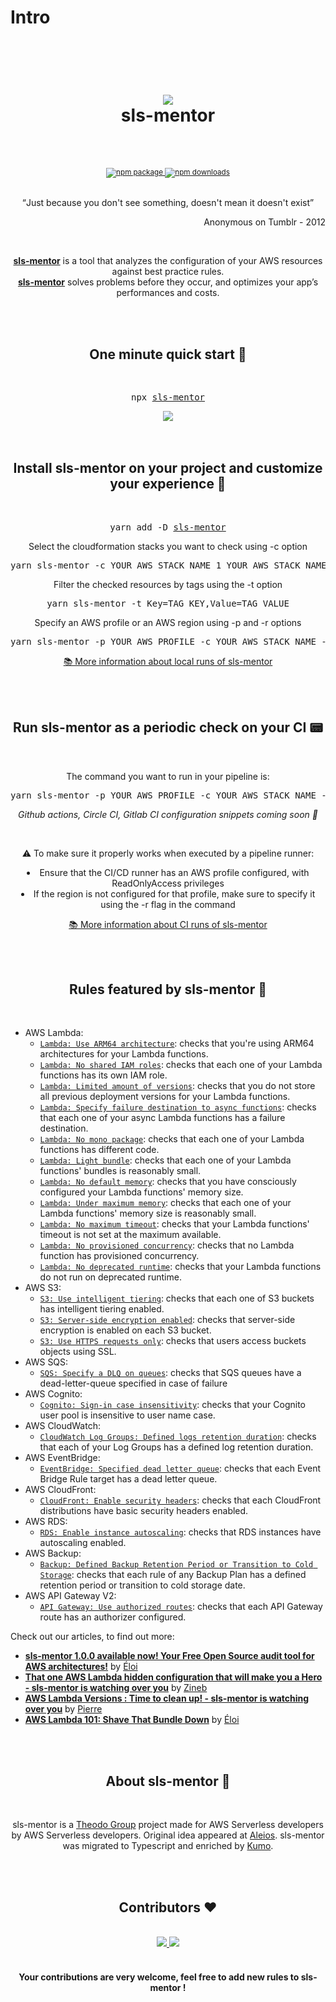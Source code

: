 # Intro

<div align="center">
  <h1>
    <br/>
    <br/>
    <img src="../../img/sls-mentor.svg" style={{height: '48px'}} />
    <br />
    sls-mentor
    <br />
    <br />
  </h1>
  <sup>
    <br />
    <a href="https://www.npmjs.com/package/sls-mentor">
       <img src="https://img.shields.io/npm/v/sls-mentor.svg" alt="npm package" />
    </a>
    <a href="https://www.npmjs.com/package/sls-mentor">
      <img src="https://img.shields.io/npm/dm/sls-mentor.svg" alt="npm downloads" />
    </a>
  </sup>
  <br />
  <br />
  <p>
    <q>Just because you don't see something, doesn't mean it doesn't exist</q>
  </p>
   <p align="right"> Anonymous on Tumblr - 2012 </p>
   <br/>
  <p>
    <a href="https://www.sls-mentor.dev"><b>sls-mentor</b></a> is a tool that analyzes the configuration of your AWS resources against best practice rules. <br /><a href="https://www.sls-mentor.dev"><b>sls-mentor</b></a> solves problems before they occur, and optimizes your app’s performances and costs.
  </p>
</div>
<br />
<br />
<div align="center">
  <h2>One minute quick start 🚀</h2>
  <br />
  <pre>npx <a href="https://www.npmjs.com/package/sls-mentor">sls-mentor</a></pre>
    <img src="../img/guardian-run.gif" style={{width: '60%'}} />
  <br />
  <br />
</div>
<br />
<div align="center">
  <h2>Install sls-mentor on your project and customize your experience 🔎</h2>
  <br />
  <pre>yarn add -D <a href="https://www.npmjs.com/package/sls-mentor">sls-mentor</a></pre>

  <p>Select the cloudformation stacks you want to check using -c option</p>
  <pre>yarn sls-mentor -c YOUR_AWS_STACK_NAME_1 YOUR_AWS_STACK_NAME_2</pre>

  <p>Filter the checked resources by tags using the -t option</p>
  <pre>yarn sls-mentor -t Key=TAG_KEY,Value=TAG_VALUE</pre>

  <p>Specify an AWS profile or an AWS region using -p and -r options</p>
  <pre>yarn sls-mentor -p YOUR_AWS_PROFILE -c YOUR_AWS_STACK_NAME -r YOUR_AWS_REGION</pre>

  <p><a href="./set-up-sls-mentor/run-locally">📚 More information about local runs of sls-mentor</a></p>
  <br />
</div>
<br />
<div align="center">
  <h2>Run sls-mentor as a periodic check on your CI 📟</h2>
  <br />
  <p>The command you want to run in your pipeline is:</p>
  <pre>yarn sls-mentor -p YOUR_AWS_PROFILE -c YOUR_AWS_STACK_NAME -r YOUR_AWS_REGION -l YOUR_DESIRED_LEVEL</pre>

  <p><i>Github actions, Circle CI, Gitlab CI configuration snippets coming soon 🚀</i></p>
  <br/>
  <p>⚠️ To make sure it properly works when executed by a pipeline runner:<br/>

<li>Ensure that the CI/CD runner has an AWS profile configured, with ReadOnlyAccess privileges</li>
<li>If the region is not configured for that profile, make sure to specify it using the -r flag in the command</li></p>
  <p><a href="./set-up-sls-mentor/run-in-ci">📚 More information about CI runs of sls-mentor</a></p>
</div>
<br />
<br />
<h2 align="center">Rules featured by sls-mentor 📏</h2>
<br />

- AWS Lambda:
  - [`Lambda: Use ARM64 architecture`](./rules/useArm): checks that you're using ARM64 architectures for your Lambda functions.
  - [`Lambda: No shared IAM roles`](./rules/noSharedIamRoles): checks that each one of your Lambda functions has its own IAM role.
  - [`Lambda: Limited amount of versions`](./rules/limitedAmountOfVersions): checks that you do not store all previous deployment versions for your Lambda functions.
  - [`Lambda: Specify failure destination to async functions`](./rules/asyncSpecifyFailureDestination): checks that each one of your async Lambda functions has a failure destination.
  - [`Lambda: No mono package`](./rules/noMonoPackage): checks that each one of your Lambda functions has different code.
  - [`Lambda: Light bundle`](./rules/lightBundle): checks that each one of your Lambda functions' bundles is reasonably small.
  - [`Lambda: No default memory`](./rules/noDefaultMemory): checks that you have consciously configured your Lambda functions' memory size.
  - [`Lambda: Under maximum memory`](./rules/underMaxMemory): checks that each one of your Lambda functions' memory size is reasonably small.
  - [`Lambda: No maximum timeout`](./rules/noMaxTimeout): checks that your Lambda functions' timeout is not set at the maximum available.
  - [`Lambda: No provisioned concurrency`](./rules/noProvisionedConcurrency): checks that no Lambda function has provisioned concurrency.
  - [`Lambda: No deprecated runtime`](./rules/noDeprecatedRuntime): checks that your Lambda functions do not run on deprecated runtime.
- AWS S3:
  - [`S3: Use intelligent tiering`](./rules/useIntelligentTiering): checks that each one of S3 buckets has intelligent tiering enabled.
  - [`S3: Server-side encryption enabled`](./rules/serverSideEncryptionEnabled): checks that server-side encryption is enabled on each S3 bucket.
  - [`S3: Use HTTPS requests only`](./rules/s3OnlyAllowHTTPS): checks that users access buckets objects using SSL.
- AWS SQS:
  - [`SQS: Specify a DLQ on queues`](./rules/specifyDlqOnSqs): checks that SQS queues have a dead-letter-queue specified in case of failure
- AWS Cognito:
  - [`Cognito: Sign-in case insensitivity`](./rules/cognitoSignInCaseInsensitivity): checks that your Cognito user pool is insensitive to user name case.
- AWS CloudWatch:
  - [`CloudWatch Log Groups: Defined logs retention duration`](./rules/definedLogsRetentionDuration): checks that each of your Log Groups has a defined log retention duration.
- AWS EventBridge:
  - [`EventBridge: Specified dead letter queue`](./rules/specifyDlqOnEventBridgeRule): checks that each Event Bridge Rule target has a dead letter queue.
- AWS CloudFront:
  - [`CloudFront: Enable security headers`](./rules/cloudFrontSecurityHeaders): checks that each CloudFront distributions have basic security headers enabled.
- AWS RDS:
  - [`RDS: Enable instance autoscaling`](./rules/autoscaleRdsInstanceEnabled): checks that RDS instances have autoscaling enabled.
- AWS Backup:
  - [`Backup: Defined Backup Retention Period or Transition to Cold Storage`](./rules/definedBackupRetentionPeriodOrTransitionToColdStorage): checks that each rule of any Backup Plan has a defined retention period or transition to cold storage date.
- AWS API Gateway V2:
  - [`API Gateway: Use authorized routes`](./rules/noUnauthorizedApiGatewaysV2Routes): checks that each API Gateway route has an authorizer configured.

<p>Check out our articles, to find out more:</p>

- <a href='https://dev.to/kumo/guardian-100-available-now-your-free-open-source-audit-tool-for-aws-architectures-54cd'><b>sls-mentor 1.0.0 available now! Your Free Open Source audit tool for AWS architectures!</b></a> by <a href='https://twitter.com/eloiatheodo'>Éloi</a>
- <a href='https://dev.to/kumo/that-one-aws-lambda-hidden-configuration-that-will-make-you-a-hero-guardian-is-watching-over-you-5gi7'><b>That one AWS Lambda hidden configuration that will make you a Hero - sls-mentor is watching over you</b></a> by <a href='https://twitter.com/Gozinebgo'>Zineb</a>
- <a href='https://dev.to/kumo/aws-lambda-versions-time-to-clean-up-guardian-is-watching-over-you-jkd'><b>AWS Lambda Versions : Time to clean up! - sls-mentor is watching over you</b></a> by <a href='https://twitter.com/PierreChollet22'>Pierre</a>
- <a href='https://dev.to/kumo/aws-lambda-101-shave-that-bundle-down-48c7'><b>AWS Lambda 101: Shave That Bundle Down</b></a> by <a href='https://twitter.com/eloiatheodo'>Éloi</a>

<br />
<br />
<div align="center">
  <h2>About sls-mentor 📰</h2>
  <br />
  <p>
  sls-mentor is a <a href='https://www.theodo.fr/startup-studio-m33'>Theodo Group</a> project made for AWS Serverless developers by AWS Serverless developers. Original idea appeared at <a href='https://www.aleios.com/'>Aleios</a>. sls-mentor was migrated to Typescript and enriched by <a href='https://www.theodo.com/experts/serverless'>Kumo</a>.
  </p>
</div>
<br />
<br />
<div align="center">
  <h2>Contributors ❤️</h2>
  <br />
  <a href="https://github.com/sls-mentor/sls-mentor/graphs/contributors">
    <img src="https://contrib.rocks/image?repo=sls-mentor/sls-mentor" />
  </a>
  <a href="https://github.com/aleios-cloud/sls-dev-tools/graphs/contributors">
    <img src="https://contrib.rocks/image?repo=aleios-cloud/sls-dev-tools" />
  </a>
  <br/>
  <br/>
  <h4>Your contributions are very welcome, feel free to add new rules to sls-mentor !</h4>
  <br />
  <br />
</div>
